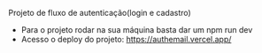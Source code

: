 Projeto de fluxo de autenticação(login e cadastro)

- Para o projeto rodar na sua máquina basta dar um npm run dev
- Acesso o deploy do projeto: https://authemail.vercel.app/
